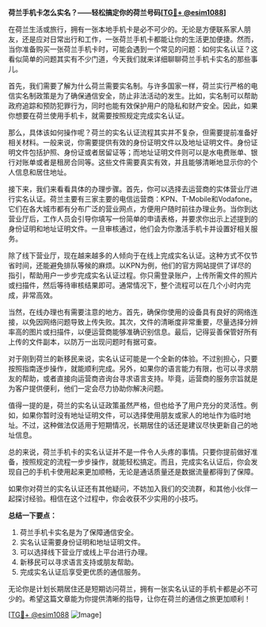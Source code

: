 **荷兰手机卡怎么实名？——轻松搞定你的荷兰号码[[TG💪+ @esim1088](https://t.me/s/esim1088)]**

在荷兰生活或旅行，拥有一张本地手机卡是必不可少的。无论是方便联系家人朋友，还是应对日常出行和工作，一张荷兰手机卡都能让你的生活更加便捷。然而，当你准备购买一张荷兰手机卡时，可能会遇到一个常见的问题：如何实名认证？这看似简单的问题其实有不少门道，今天我们就来详细聊聊荷兰手机卡实名的那些事儿。

首先，我们需要了解为什么荷兰需要实名制。与许多国家一样，荷兰实行严格的电信实名制政策是为了确保通信安全，防止非法活动的发生。比如，实名制可以帮助政府追踪和预防犯罪行为，同时也能有效保护用户的隐私和财产安全。因此，如果你想要在荷兰使用手机卡，就需要按照规定完成实名认证。

那么，具体该如何操作呢？荷兰的实名认证流程其实并不复杂，但需要提前准备好相关材料。一般来说，你需要提供有效的身份证明文件以及地址证明文件。身份证明文件包括护照、身份证或者居留证等；而地址证明文件则可以是水电费账单、银行对账单或者是租房合同等。这些文件需要真实有效，并且能够清晰地显示你的个人信息和居住地址。

接下来，我们来看看具体的办理步骤。首先，你可以选择去运营商的实体营业厅进行实名认证。荷兰主要有三家主要的电信运营商：KPN、T-Mobile和Vodafone。它们在各大城市都有分布广泛的营业网点，方便用户随时前往办理业务。当你到达营业厅后，工作人员会引导你填写一份简单的申请表格，并要求你出示上述提到的身份证明和地址证明文件。一旦审核通过，他们会为你激活手机卡并设置好相关服务。

除了线下营业厅，现在越来越多的人倾向于在线上完成实名认证。这种方式不仅节省时间，还能避免排队等候的麻烦。以KPN为例，他们的官方网站提供了详尽的指引，帮助用户一步步完成实名认证过程。你只需登录账户，上传所需文件的照片或扫描件，然后等待审核结果即可。通常情况下，整个流程可以在几个小时内完成，非常高效。

当然，在线办理也有需要注意的地方。首先，确保你使用的设备具有良好的网络连接，以免因网络问题导致上传失败。其次，文件的清晰度非常重要，尽量选择分辨率高的图片或扫描件，以便运营商能够准确识别信息。最后，记得妥善保管好所有上传的文件副本，以防万一出现问题时有据可查。

对于刚到荷兰的新移民来说，实名认证可能是一个全新的体验。不过别担心，只要按照指南逐步操作，就能顺利完成。另外，如果你的语言能力有限，也可以寻求朋友的帮助，或者直接向运营商咨询台寻求语言支持。毕竟，运营商的服务宗旨就是为客户提供便利，他们一定会尽力协助你解决问题。

值得一提的是，荷兰的实名认证政策虽然严格，但也给予了用户充分的灵活性。例如，如果你暂时没有地址证明文件，可以选择使用朋友或家人的地址作为临时地址。不过，这种做法仅适用于短期情况，长期居住的话还是建议尽快更新自己的地址信息。

总的来说，荷兰手机卡的实名认证并不是一件令人头疼的事情。只要你提前做好准备，按照规定的流程一步步操作，就能轻松搞定。而且，完成实名认证后，你会发现自己的手机卡使用起来更加顺畅，无论是通话质量还是数据流量都得到了保障。

如果你对荷兰的实名认证还有其他疑问，不妨加入我们的交流群，和其他小伙伴一起探讨经验。相信在这个过程中，你会收获不少实用的小技巧。

**总结一下要点：**
1. 荷兰手机卡实名是为了保障通信安全。
2. 实名认证需要身份证明和地址证明文件。
3. 可以选择线下营业厅或线上平台进行办理。
4. 新移民可以寻求语言支持或朋友帮助。
5. 完成实名认证后享受更优质的通信服务。

无论你是计划长期居住还是短期访问荷兰，拥有一张实名认证的手机卡都是必不可少的。希望这篇文章能为你提供清晰的指导，让你在荷兰的通信之旅更加顺利！ 

[[TG💪+ @esim1088](https://t.me/s/esim1088) ![Image](https://i.postimg.cc/4NQfJmqS/Snipaste-2025-05-13-00-14-12.png)]